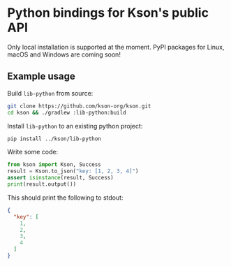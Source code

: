 # Python bindings for Kson's public API

Only local installation is supported at the moment. PyPI packages for Linux, macOS and Windows are
coming soon!

## Example usage

Build `lib-python` from source:

```bash
git clone https://github.com/kson-org/kson.git
cd kson && ./gradlew :lib-python:build
```

Install `lib-python` to an existing python project:

```bash
pip install ../kson/lib-python
```

Write some code:

```python
from kson import Kson, Success
result = Kson.to_json("key: [1, 2, 3, 4]")
assert isinstance(result, Success)
print(result.output())
```

This should print the following to stdout:

```json
{
  "key": [
    1,
    2,
    3,
    4
  ]
}
```
